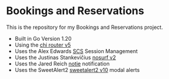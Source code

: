 # Bookings and Reservations
This is the repository for my Bookings and Reservations project.
- Built in Go Version 1.20
- Using the [chi router v5](https://github.com/go-chi/chi/)
- Uses the Alex Edwards [SCS](https://github.com/alexedwards/scs) Session Management
- Uses the Justinas Stankevičius [nosurf v2](https://github.com/alexedwards/scs/v2)
- Uses the Jared Reich [notie](https://github.com/jaredreich/notie) notification 
- Uses the SweetAlert2 [sweetalert2 v10](https://sweetalert2.github.io/v10.html) modal alerts